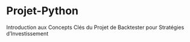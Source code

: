 # Projet-Python
Introduction aux Concepts Clés du Projet de Backtester pour Stratégies d’Investissement
